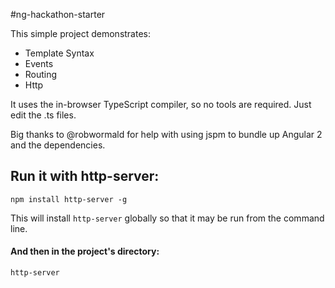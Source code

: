 #ng-hackathon-starter

This simple project demonstrates:

* Template Syntax
* Events
* Routing
* Http

It uses the in-browser TypeScript compiler, so no tools are required. Just edit the .ts files.

Big thanks to @robwormald for help with using jspm to bundle up Angular 2 and the dependencies.

## Run it with http-server:

    npm install http-server -g

This will install `http-server` globally so that it may be run from the command line.
#### And then in the project's directory: 

    http-server 
